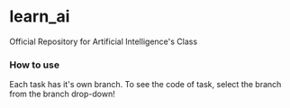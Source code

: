 # learn_ai
Official Repository for Artificial Intelligence's Class

### How to use
Each task has it's own branch. To see the code of task, select the branch from the branch drop-down!
